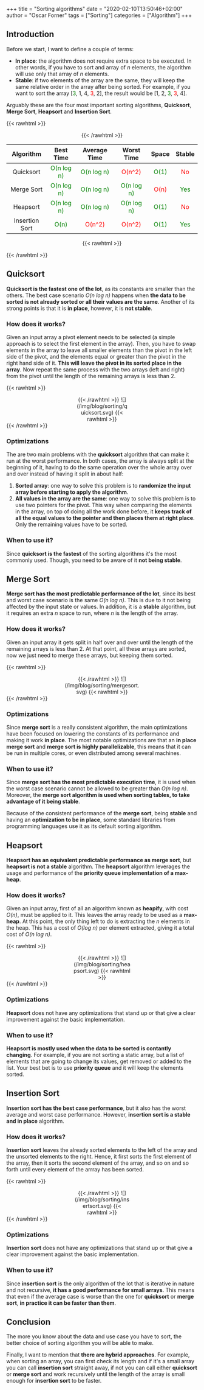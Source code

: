 +++
title = "Sorting algorithms"
date = "2020-02-10T13:50:46+02:00"
author = "Oscar Forner"
tags = ["Sorting"]
categories = ["Algorithm"]
+++

## Introduction

Before we start, I want to define a couple of terms:

* **In place**: the algorithm does not require extra space to be executed. In other words, if you have to sort and array of *n* elements, the algorithm will use only that array of *n* elements.
* **Stable**: if two elements of the array are the same, they will keep the same relative order in the array after being sorted. For example, if you want to sort the array [<span style="color:green">3</span>, 1, 4, <span style="color:red">3</span>, 2], the result would be [1, 2, <span style="color:green">3</span>, <span style="color:red">3</span>, 4].

Arguably these are the four most important sorting algorithms, **Quicksort**, **Merge Sort**, **Heapsort** and **Insertion Sort**.

{{< rawhtml >}}
<center>
{{< /rawhtml >}}

| Algorithm | Best Time | Average Time | Worst Time | Space | Stable |
|:---:|:---:|:---:|:---:|:---:|:---:|
| Quicksort | <span style="color:green">O(n log n)</span> | <span style="color:green">O(n log n)</span> | <span style="color:red">O(n^2)</span> | <span style="color:green">O(1)</span> | <span style="color:red">No</span> |
| Merge Sort | <span style="color:green">O(n log n)</span> | <span style="color:green">O(n log n)</span> | <span style="color:green">O(n log n)</span> | <span style="color:red">O(n)</span> | <span style="color:green">Yes</span> |
| Heapsort | <span style="color:green">O(n log n)</span> | <span style="color:green">O(n log n)</span> | <span style="color:green">O(n log n)</span> | <span style="color:green">O(1)</span> | <span style="color:red">No</span> |
| Insertion Sort | <span style="color:green">O(n)</span> | <span style="color:red">O(n^2)</span> | <span style="color:red">O(n^2)</span> | <span style="color:green">O(1)</span> | <span style="color:green">Yes</span> |

{{< rawhtml >}}
</center>
{{< /rawhtml >}}

## Quicksort
**Quicksort is the fastest one of the lot**, as its constants are smaller than the others. The best case scenario *O(n log n)* happens when **the data to be sorted is not already sorted or all their values are the same**. Another of its strong points is that it is **in place**, however, it is **not stable**.

### How does it works?
Given an input array a pivot element needs to be selected (a simple approach is to select the first element in the array). Then, you have to swap elements in the array to leave all smaller elements than the pivot in the left side of the pivot, and the elements equal or greater than the pivot in the right hand side of it. **This will leave the pivot in its sorted place in the array**. Now repeat the same process with the two arrays (left and right) from the pivot until the length of the remaining arrays is less than 2.

{{< rawhtml >}}
<center>
<div style="width:28%">
{{< /rawhtml >}}
![](/img/blog/sorting/quicksort.svg)
{{< rawhtml >}}
</div>
</center>
{{< /rawhtml >}}

### Optimizations
The are two main problems with the **quicksort** algorithm that can make it run at the worst performance. In both cases, the array is always split at the beginning of it, having to do the same operation over the whole array over and over instead of having it split in about half:

1. **Sorted array**: one way to solve this problem is to **randomize the input array before starting to apply the algorithm**.
2. **All values in the array are the same**: one way to solve this problem is to use two pointers for the pivot. This way when comparing the elements in the array, on top of doing all the work done before, it **keeps track of all the equal values to the pointer and then places them at right place**. Only the remaining values have to be sorted.

### When to use it?
Since **quicksort is the fastest** of the sorting algorithms it's the most commonly used. Though, you need to be aware of it **not being stable**.

## Merge Sort
**Merge sort has the most predictable performance of the lot**, since its best and worst case scenario is the same *O(n log n)*. This is due to it not being affected by the input state or values. In addition, it is a **stable** algorithm, but it requires an extra *n* space to run, where *n* is the length of the array.

### How does it works?
Given an input array it gets split in half over and over until the length of the remaining arrays is less than 2. At that point, all these arrays are sorted, now we just need to merge these arrays, but keeping them sorted.

{{< rawhtml >}}
<center>
<div style="width:40%">
{{< /rawhtml >}}
![](/img/blog/sorting/mergesort.svg)
{{< rawhtml >}}
</div>
</center>
{{< /rawhtml >}}

### Optimizations
Since **merge sort** is a really consistent algorithm, the main optimizations have been focused on lowering the constants of its performance and making it work **in place**. The most notable optimizations are that an **in place merge sort** and **merge sort is highly parallelizable**, this means that it can be run in multiple cores, or even distributed among several machines.

### When to use it?
Since **merge sort has the most predictable execution time**, it is used when the worst case scenario cannot be allowed to be greater than *O(n log n)*. Moreover, the **merge sort algorithm is used when sorting tables, to take advantage of it being stable**.

Because of the consistent performance of the **merge sort**, being **stable** and having an **optimization to be in place**, some standard libraries from programming languages use it as its default sorting algorithm.

## Heapsort
**Heapsort has an equivalent predictable performance as merge sort**, but **heapsort is not a stable** algorithm. The **heapsort** algorithm leverages the usage and performance of the **priority queue implementation of a max-heap**.

### How does it works?
Given an input array, first of all an algorithm known as **heapify**, with cost *O(n)*, must be applied to it. This leaves the array ready to be used as a **max-heap**. At this point, the only thing left to do is extracting the *n* elements in the heap. This has a cost of *O(log n)* per element extracted, giving it a total cost of *O(n log n)*.

{{< rawhtml >}}
<center>
<div style="width:30%">
{{< /rawhtml >}}
![](/img/blog/sorting/heapsort.svg)
{{< rawhtml >}}
</div>
</center>
{{< /rawhtml >}}

### Optimizations
**Heapsort** does not have any optimizations that stand up or that give a clear improvement against the basic implementation.

### When to use it?
**Heapsort is mostly used when the data to be sorted is contantly changing**. For example, if you are not sorting a static array, but a list of elements that are going to change its values, get removed or added to the list. Your best bet is to use **priority queue** and it will keep the elements sorted.

## Insertion Sort
**Insertion sort has the best case performance**, but it also has the worst average and worst case performance. However, **insertion sort is a stable and in place** algorithm.

### How does it works?
**Insertion sort** leaves the already sorted elements to the left of the array and the unsorted elements to the right. Hence, it first sorts the first element of the array, then it sorts the second element of the array, and so on and so forth until every element of the arrray has been sorted.

{{< rawhtml >}}
<center>
<div style="width:30%">
{{< /rawhtml >}}
![](/img/blog/sorting/insertsort.svg)
{{< rawhtml >}}
</div>
</center>
{{< /rawhtml >}}

### Optimizations
**Insertion sort** does not have any optimizations that stand up or that give a clear improvement against the basic implementation.

### When to use it?
Since **insertion sort** is the only algorithm of the lot that is iterative in nature and not recursive, **it has a good performance for small arrays**. This means that even if the average case is worse than the one for **quicksort** or **merge sort**, **in practice it can be faster than them**.

## Conclusion
The more you know about the data and use case you have to sort, the better choice of sorting algorithm you will be able to make.

Finally, I want to mention that **there are hybrid approaches**. For example, when sorting an array, you can first check its length and if it's a small array you can call **insertion sort** straight away, if not you can call either **quicksort** or **merge sort** and work recursively until the length of the array is small enough for **insertion sort** to be faster.
